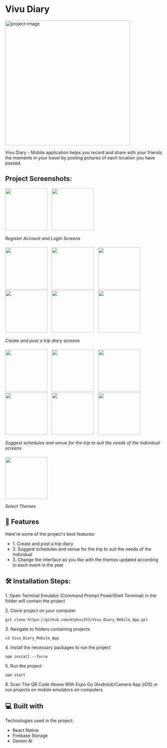 <h1 id="title">Vivu Diary</h1>

<p><img src="https://firebasestorage.googleapis.com/v0/b/createsyllabusuploading.appspot.com/o/1.png?alt=media&token=d3a5bbe1-8bb6-407c-a9ea-1a17efeeb1c9" alt="project-image" width="400"></p>

<p id="description">Vivu Diary - Mobile application helps you record and share with your friends the moments in your travel by posting pictures of each location you have passed.</p>

<h2>Project Screenshots:</h2>

<!-- Group 1 -->
<div style="margin-bottom: 20px;">
  <img src="https://firebasestorage.googleapis.com/v0/b/createsyllabusuploading.appspot.com/o/1_Register.jpg?alt=media&token=d24b8c57-e0e5-4ca0-8044-9848cfb72a7d" width="135" style="height: auto; margin-right: 10px;" />
  <img src="https://firebasestorage.googleapis.com/v0/b/createsyllabusuploading.appspot.com/o/2_Login.jpg?alt=media&token=5380b39f-af51-4622-98c9-06cab2332d51" width="135" style="height: auto;" />
  <p><em>Register Account and Login Screens</em></p>
</div>

<!-- Group 2 -->
<div style="margin-bottom: 20px;">
  <img src="https://firebasestorage.googleapis.com/v0/b/createsyllabusuploading.appspot.com/o/3_Add_new_diary.jpg?alt=media&token=aedc5db6-7194-4a1c-8cb5-acafb00572e7" width="135" style="height: auto; margin-right: 10px;" />
  <img src="https://firebasestorage.googleapis.com/v0/b/createsyllabusuploading.appspot.com/o/4_Add_albums_in_diary.jpg?alt=media&token=75c67e03-0548-448e-83df-32aa170c2fde" width="135" style="height: auto; margin-right: 10px;" />
  <img src="https://firebasestorage.googleapis.com/v0/b/createsyllabusuploading.appspot.com/o/5_Overview_diary.jpg?alt=media&token=f78f26f0-108f-425c-aa4a-ed9fc46ccb73" width="135" style="height: auto; margin-right: 10px;" />
  <img src="https://firebasestorage.googleapis.com/v0/b/createsyllabusuploading.appspot.com/o/6_View_created_diary_list.jpg?alt=media&token=b362977d-e331-4218-bea0-247b64a48353" width="135" style="height: auto; margin-right: 10px;" />
  <img src="https://firebasestorage.googleapis.com/v0/b/createsyllabusuploading.appspot.com/o/7_View_diary_detail.jpg?alt=media&token=cac85bc0-c624-47d7-a855-0be9dfcbe432" width="135" style="height: auto; margin-right: 10px;" />
  <img src="https://firebasestorage.googleapis.com/v0/b/createsyllabusuploading.appspot.com/o/8_View_album_in_diaty.jpg?alt=media&token=1303ed1c-0e99-4d47-9055-42cec8a49d1b" width="135" style="height: auto;" />
  <p><em>Create and post a trip diary screens</em></p>
</div>

<!-- Group 3 -->
<div style="margin-bottom: 20px;">
  <img src="https://firebasestorage.googleapis.com/v0/b/createsyllabusuploading.appspot.com/o/9_Add_place_to_plan.jpg?alt=media&token=15f67630-4568-4055-9b3a-4ea406e274eb" width="135" style="height: auto; margin-right: 10px;" />
  <img src="https://firebasestorage.googleapis.com/v0/b/createsyllabusuploading.appspot.com/o/10_How_much_spend.jpg?alt=media&token=5d40ff74-64ec-4161-8bd9-1b1cd10f253a" width="135" style="height: auto; margin-right: 10px;" />
  <img src="https://firebasestorage.googleapis.com/v0/b/createsyllabusuploading.appspot.com/o/11_Select_day.jpg?alt=media&token=76b0c22c-1199-4b2d-843c-d16f103aa397" width="135" style="height: auto; margin-right: 10px;" />
  <img src="https://firebasestorage.googleapis.com/v0/b/createsyllabusuploading.appspot.com/o/12_Select_go_with.jpg?alt=media&token=a00a7ec5-c23e-402a-afc4-bfbcb33d511a" width="135" style="height: auto; margin-right: 10px;" />
  <img src="https://firebasestorage.googleapis.com/v0/b/createsyllabusuploading.appspot.com/o/13_Overview_input.jpg?alt=media&token=f8cc16f6-002d-4f35-9cb8-9137dc6963a8" width="135" style="height: auto; margin-right: 10px;" />
  <img src="https://firebasestorage.googleapis.com/v0/b/createsyllabusuploading.appspot.com/o/14_Schedule_generated_from_user_input.jpg?alt=media&token=cd721d15-97c3-4303-89a8-2cfdba119c9e" width="135" style="height: auto;" />
  <p><em>Suggest schedules and venue for the trip to suit the needs of the individual screens</em></p>
</div>

<!-- Group 4 -->
<div>
  <img src="https://firebasestorage.googleapis.com/v0/b/createsyllabusuploading.appspot.com/o/15_Change_theme.jpg?alt=media&token=83380410-f052-4ea6-ab8c-152ae0837349" width="135" style="height: auto;" />
  <p><em>Select Themes</em></p>
</div>


<h2>🧐 Features</h2>

Here're some of the project's best features:

*   1\. Create and post a trip diary
*   2\. Suggest schedules and venue for the trip to suit the needs of the individual
*   3\. Change the interface as you like with the themes updated according to each event in the year

<h2>🛠️ Installation Steps:</h2>

<p>1. Open Terminal Emulator (Command Prompt PowerShell Terminal) in the folder will contain the project</p>

<p>2. Clone project on your computer</p>

```
git clone https://github.com/mtphuc253/Vivu_Diary_Mobile_App.git
```

<p>3. Navigate to folders containing projects</p>

```
cd Vivu_Diary_Mobile_App
```

<p>4. Install the necessary packages to run the project</p>

```
npm install --force
```

<p>5. Run the project</p>

```
npm start
```

<p>6. Scan The QR Code Above With Expo Go (Android)/Camera App (iOS) or run projects on mobile emulators on computers</p>

  
  
<h2>💻 Built with</h2>

Technologies used in the project:

*   React Native
*   Firebase Storage
*   Gemini AI
